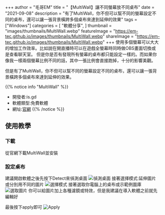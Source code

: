 +++
author = "毛哥EM"
title = "【MultiWall】讓不同螢幕放不同桌布"
date = "2021-09-08"
description = "有了MultiWall，你不但可以幫不同的螢幕設定不同的桌布，還可以讓一張背景橫跨多個桌布來達到延伸的效果"
tags = ["Windows"]
categories = [
    "軟體分享",
]
thumbnail = "images/thumbnails/MultiWall.webp"
featureImage = "https://em-tec.github.io/images/thumbnails/MultiWall.webp"
shareImage = "https://em-tec.github.io/images/thumbnails/MultiWall.webp"
+++
使用多個螢幕可以大大的增加工作效率。比如說在開直播時可以在遊戲全螢幕時同時做OBS畫面切換或是查看聊天室。
但是你是否有發現所有螢幕的桌布都只能設定一樣的。而如果你像我一樣兩個螢幕比例不同的話，其中一張比例會直接跑掉，十分的影響美觀。

但是有了MultiWall，你不但可以幫不同的螢幕設定不同的桌布，還可以讓一張背景橫跨多個桌布來達到延伸的效果。
<!--more-->

{{% notice info "MultiWall" %}}

* 開發者:is.gd
* 軟體類型:免費軟體
* 網址:[官網](http://windowbox.me/multiwall/downloads.php)
{{% /notice %}}

## 使用教學

### 下載

從官網下載MultiWall並安裝

### 設定桌布

建議開啟軟體之後先按下Detect來偵測桌面
![偵測桌面](https://EM-Tec.github.io/images/MultiWall-detect.png)
接著選擇模式:延伸圖片或分別用不同的圖片
![選擇模式](https://EM-Tec.github.io/images/MultiWall-mode.png)
接著選取你電腦上的桌布或示範例圖庫
![選取圖片](https://EM-Tec.github.io/images/MultiWall-browse.png)
你可以給圖片加上各種濾鏡或特效，但是我建議在導入軟體之前就先編輯好

最後按下apply即可
![Apply](https://EM-Tec.github.io/images/MultiWall-apply.png)
